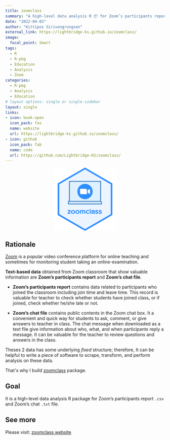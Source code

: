 ```yaml
---
title: zoomclass
summary: "A high-level data analysis R 📦 for Zoom’s participants report and Zoom’s chat file." 
date: "2022-04-03"
author: "Kittipos Sirivongrungson"
external_link: https://lightbridge-ks.github.io/zoomclass/
image:
  focal_point: Smart
tags:
  - R
  - R-pkg
  - Education
  - Analysis
  - Zoom
categories:
  - R-pkg
  - Analysis
  - Education
# layout options: single or single-sidebar
layout: single
links:
- icon: book-open
  icon_pack: fas
  name: website
  url: https://lightbridge-ks.github.io/zoomclass/
- icon: github
  icon_pack: fab
  name: code
  url: https://github.com/Lightbridge-KS/zoomclass/
---
```


<img src="featured-hex.png" alt="logo-zoomclass" width="200" style="display: block; margin: auto;" />

## Rationale

[Zoom](https://zoom.us) is a popular video conference platform for online teaching and sometimes for monitoring student taking an online-examination.

**Text-based data** obtained from Zoom classroom that show valuable information are **Zoom’s participants report** and **Zoom’s chat file**.


- **Zoom’s participants report** contains data related to participants who joined the classroom including join time and leave time. This record is valuable for teacher to check whether students have joined class, or if joined, check whether he/she late or not.

- **Zoom’s chat file** contains public contents in the Zoom chat box. It a convenient and quick way for students to ask, comment, or give answers to teacher in class. The chat message when downloaded as a text file give information about who, what, and when participants reply a message. It can be valuable for the teacher to review questions and answers in the class.

Theses 2 data has some underlying *fixed* structure; therefore, It can be helpful to write a piece of software to scrape, transform, and perform analysis on these data.

That's why I build [zoomclass](https://lightbridge-ks.github.io/zoomclass/) package.

## Goal

It is a high-level data analysis R package for Zoom’s participants report `.csv` and Zoom’s chat `.txt` file.

## See more

Please visit: [zoomclass website](https://lightbridge-ks.github.io/zoomclass/)